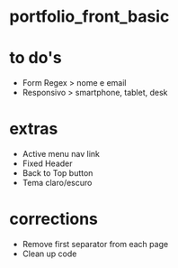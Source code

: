 # portfolio_front_basic

# to do's

- Form Regex > nome e email
- Responsivo > smartphone, tablet, desk

# extras

- Active menu nav link
- Fixed Header
- Back to Top button
- Tema claro/escuro

# corrections

- Remove first separator from each page
- Clean up code